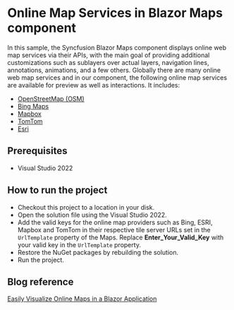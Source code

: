# Online Map Services in Blazor Maps component

In this sample, the Syncfusion Blazor Maps component displays online web map services via their APIs, with the main goal of providing additional customizations such as sublayers over actual layers, navigation lines, annotations, animations, and a few others. Globally there are many online web map services and in our component, the following online map services are available for preview as well as interactions. It includes:

* [OpenStreetMap (OSM)](https://www.openstreetmap.org/)
* [Bing Maps](https://www.microsoft.com/en-us/maps)
* [Mapbox](https://www.mapbox.com/maps)
* [TomTom](https://www.tomtom.com/en_us/drive/maps-services/maps/)
* [Esri](https://www.esri.com/en-us/home)

## Prerequisites

* Visual Studio 2022

## How to run the project

* Checkout this project to a location in your disk.
* Open the solution file using the Visual Studio 2022.
* Add the valid keys for the online map providers such as Bing, ESRI, Mapbox and TomTom in their respective tile server URLs set in the `UrlTemplate` property of the Maps. Replace **Enter_Your_Valid_Key** with your valid key in the `UrlTemplate` property.
* Restore the NuGet packages by rebuilding the solution.
* Run the project.

## Blog reference

[Easily Visualize Online Maps in a Blazor Application](https://www.syncfusion.com/blogs/post/easily-visualize-online-maps-in-a-blazor-application.aspx)

